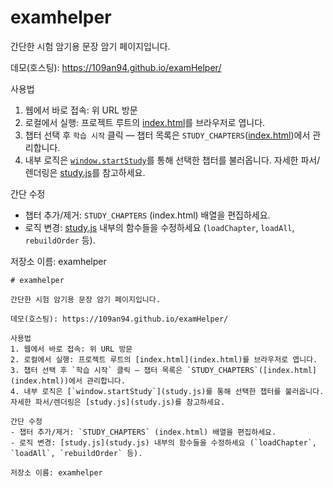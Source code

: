 # examhelper

간단한 시험 암기용 문장 암기 페이지입니다.

데모(호스팅): https://109an94.github.io/examHelper/

사용법
1. 웹에서 바로 접속: 위 URL 방문  
2. 로컬에서 실행: 프로젝트 루트의 [index.html](index.html)를 브라우저로 엽니다.  
3. 챕터 선택 후 `학습 시작` 클릭 — 챕터 목록은 `STUDY_CHAPTERS`([index.html](index.html))에서 관리합니다.  
4. 내부 로직은 [`window.startStudy`](study.js)를 통해 선택한 챕터를 불러옵니다. 자세한 파서/렌더링은 [study.js](study.js)를 참고하세요.

간단 수정
- 챕터 추가/제거: `STUDY_CHAPTERS` (index.html) 배열을 편집하세요.  
- 로직 변경: [study.js](study.js) 내부의 함수들을 수정하세요 (`loadChapter`, `loadAll`, `rebuildOrder` 등).

저장소 이름: examhelper
```// filepath: README.md
# examhelper

간단한 시험 암기용 문장 암기 페이지입니다.

데모(호스팅): https://109an94.github.io/examHelper/

사용법
1. 웹에서 바로 접속: 위 URL 방문  
2. 로컬에서 실행: 프로젝트 루트의 [index.html](index.html)를 브라우저로 엽니다.  
3. 챕터 선택 후 `학습 시작` 클릭 — 챕터 목록은 `STUDY_CHAPTERS`([index.html](index.html))에서 관리합니다.  
4. 내부 로직은 [`window.startStudy`](study.js)를 통해 선택한 챕터를 불러옵니다. 자세한 파서/렌더링은 [study.js](study.js)를 참고하세요.

간단 수정
- 챕터 추가/제거: `STUDY_CHAPTERS` (index.html) 배열을 편집하세요.  
- 로직 변경: [study.js](study.js) 내부의 함수들을 수정하세요 (`loadChapter`, `loadAll`, `rebuildOrder` 등).

저장소 이름: examhelper